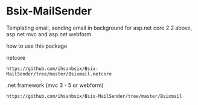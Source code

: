 # Bsix-MailSender
Templating email, sending email in background for asp.net core 2.2 above, asp.net mvc and asp.net webform

how to use this package

netcore 
```
https://github.com/ihsanbsix/Bsix-MailSender/tree/master/Bsixmail.netcore
```

.net framework (mvc 3 - 5 or webform)
```
https://github.com/ihsanbsix/Bsix-MailSender/tree/master/Bsixmail
```
